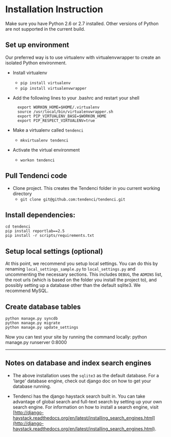 # Installation Instruction

Make sure you have Python 2.6 or 2.7 installed. Other versions of Python are not supported in the current build. 

## Set up environment
Our preferred way is to use virtualenv with virtualenvwrapper to create an isolated Python environment. 

+ Install virtualenv
    - `pip install virtualenv`
    - `pip install virtualenvwrapper`
    
+ Add the following lines to your .bashrc and restart your shell

        export WORKON_HOME=$HOME/.virtualenv
        source /usr/local/bin/virtualenvwrapper.sh
        export PIP_VIRTUALENV_BASE=$WORKON_HOME
        export PIP_RESPECT_VIRTUALENV=true

+ Make a virtualenv called `tendenci`
    - `mkvirtualenv tendenci`

+ Activate the virtual environment
    - `workon tendenci`

## Pull Tendenci code
- Clone project. This creates the Tendenci folder in you current working directory
    - `git clone git@github.com:tendenci/tendenci.git`

## Install dependencies:
    cd tendenci
    pip install reportlab==2.5
    pip install -r scripts/requirements.txt

## Setup local settings (optional)

At this point, we recommend you setup local settings. You can do this by renaming `local_settings_sample.py` to `local_settings.py` and uncommenting the necessary sections. This includes `DEBUG`, the `ADMINS` list, the root urls (which is based on the folder you install the project to), and possibly setting up a database other than the default sqlite3. We recommend MySQL.

## Create database tables
    python manage.py syncdb
    python manage.py migrate
    python manage.py update_settings

Now you can test your site by running the command locally:
    python manage.py runserver 0:8000


-----------------------------------------------------------------

## Notes on database and index search engines

- The above installation uses the `sqlite3` as the default database. For a 'large' database engine, check out django doc on how to get your database running.

- Tendenci has the django haystack search built in. You can take advantage of global search and full-text search by setting up your own search engine. For information on how to install a search engine, visit [http://django-haystack.readthedocs.org/en/latest/installing_search_engines.html](http://django-haystack.readthedocs.org/en/latest/installing_search_engines.html).
